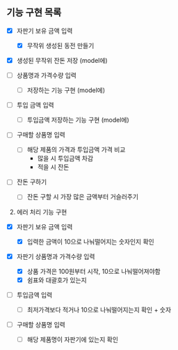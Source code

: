 ## 기능 구현 목록

- [x] 자판기 보유 금액 입력

  - [x] 무작위 생성된 동전 만들기

- [x] 생성된 무작위 잔돈 저장 (model에)

- [ ] 상품명과 가격수량 입력

  - [ ] 저장하는 기능 구현 (model에)

- [ ] 투입 금액 입력

  - [ ] 투입금액 저장하는 기능 구현 (model에)

- [ ] 구매할 상품명 입력

  - [ ] 해당 제품의 가격과 투입금액 가격 비교
    - 많을 시 투입금액 차감
    - 적을 시 잔돈

- [ ] 잔돈 구하기
  - [ ] 잔돈 구할 시 가장 많은 금액부터 거슬러주기

2. 에러 처리 기능 구현

- [x] 자판기 보유 금액 입력

  - [x] 입력한 금액이 10으로 나눠떨어지는 숫자인지 확인

- [x] 자판기 상품명과 가격수량 입력

  - [x] 상품 가격은 100원부터 시작, 10으로 나눠떨어져야함
  - [x] 쉼표와 대괄호가 있는지

- [ ] 투입금액 입력

  - [ ] 최저가격보다 적거나 10으로 나눠떨어지는지 확인 + 숫자

- [ ] 구매할 상품명 입력
  - [ ] 해당 제품명이 자판기에 있는지 확인
